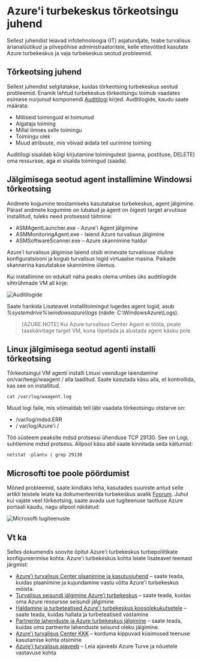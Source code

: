 <properties
   pageTitle="Azure'i turbekeskus Tõrkeotsingujuhendi | Microsoft Azure'i"
   description="Selle dokumendi aitab Azure'i turbekeskus probleemide tõrkeotsing."
   services="security-center"
   documentationCenter="na"
   authors="YuriDio"
   manager="swadhwa"
   editor=""/>

<tags
   ms.service="security-center"
   ms.devlang="na"
   ms.topic="hero-article"
   ms.tgt_pltfrm="na"
   ms.workload="na"
   ms.date="10/18/2016"
   ms.author="yurid"/>

# <a name="azure-security-center-troubleshooting-guide"></a>Azure'i turbekeskus tõrkeotsingu juhend
Sellest juhendist leiavad infotehnoloogia (IT) asjatundjate, teabe turvalisus ärianalüütikud ja pilvepõhise administraatoritele, kelle ettevõtted kasutate Azure turbekeskus ja vaja turbekeskus seotud probleemid.

## <a name="troubleshooting-guide"></a>Tõrkeotsing juhend
Sellest juhendist selgitatakse, kuidas tõrkeotsing turbekeskus seotud probleemid. Enamik tehtud turbekeskus tõrkeotsingu toimub vaadates esimese nurjunud komponendi [Auditilogi](https://azure.microsoft.com/updates/audit-logs-in-azure-preview-portal/) kirjed. Auditilogide, kaudu saate määrata:

- Milliseid toiminguid ei toimunud
- Algataja toiming
- Millal ilmnes selle toimingu
- Toimingu olek
- Muud atribuute, mis võivad aidata teil uurimine toiming

Auditilogi sisaldab kõigi kirjutamine toimingutest (panna, postituse, DELETE) oma ressursse, aga ei sisalda toimingud (saada).

## <a name="troubleshooting-monitoring-agent-installation-in-windows"></a>Jälgimisega seotud agent installimine Windowsi tõrkeotsing

Andmete kogumine teostamiseks kasutatakse turbekeskus, agent jälgimine. Pärast andmete kogumine on lubatud ja agent on õigesti target arvutisse installitud, tuleks need protsessid täitmine:

- ASMAgentLauncher.exe - Azure'i Agent jälgimine 
- ASMMonitoringAgent.exe - laiend Azure turvalisus jälgimine
- ASMSoftwareScanner.exe – Azure skannimine haldur

Azure'i turvalisus jälgimise laiend otsib erinevate turvalisuse oluline konfiguratsiooni ja kogub turvalisus logid virtuaalse masina. Paikade skannerina kasutatakse skannimine ülemus.

Kui installimine on edukalt näha peaks olema umbes üks auditilogide sihtrühmade VM all kirje:

![Auditilogide](./media/security-center-troubleshooting-guide/security-center-troubleshooting-guide-fig1.png)

Saate hankida Lisateavet installitoimingut lugedes agent logid, asub *%systemdrive%\windowsazure\logs* (näide: C:\WindowsAzure\Logs).

> [AZURE.NOTE] Kui Azure turvalisus Center Agent ei tööta, peate taaskäivitage target VM, kuna lõpetada ja alustada agent käsku pole.

## <a name="troubleshooting-monitoring-agent-installation-in-linux"></a>Linux jälgimisega seotud agenti installi tõrkeotsing
Tõrkeotsingul VM agenti installi Linuxi veenduge laiendamine on/var/teegi/waagent / alla laaditud. Saate kasutada käsu alla, et kontrollida, kas see on installitud.

`cat /var/log/waagent.log` 

Muud logi faile, mis võimaldab teil läbi vaadata tõrkeotsingu otstarve on: 

- /var/log/mdsd.ERR
- / var/log/Azure'i /

Töö süsteem peaksite mdsd protsessi ühenduse TCP 29130. See on Logi, suhtlemine mdsd protsess. Allpool käsu abil saate kinnitada seda käitumist:

`netstat -plantu | grep 29130`

## <a name="contacting-microsoft-support"></a>Microsofti toe poole pöördumist

Mõned probleemid, saate kindlaks teha, kasutades suuniste antud selle artikli teistele leiate ka dokumenteerida turbekeskus avalik [Foorum](https://social.msdn.microsoft.com/Forums/en-US/home?forum=AzureSecurityCenter). Juhul kui vajate veel tõrkeotsing, saate avada uue tugiteenuse taotluse Azure portaali kaudu, nagu allpool näidatud: 

![Microsofti tugiteenuste](./media/security-center-troubleshooting-guide/security-center-troubleshooting-guide-fig2.png)


## <a name="see-also"></a>Vt ka

Selles dokumendis soovite õpitut Azure'i turbekeskus turbepoliitikate konfigureerimise kohta. Azure'i turbekeskus kohta leiate lisateavet teemast järgmist:

- [Azure'i turvalisus Center plaanimine ja kasutusjuhend](security-center-planning-and-operations-guide.md) – saate teada, kuidas plaanimine ja kujundamine vastu võtta Azure'i turbekeskus mõista.
- [Turvalisus seisundi jälgimine Azure'i turbekeskus](security-center-monitoring.md) – saate teada, kuidas oma Azure ressursse seisundi jälgimine
- [Haldamine ja turbeteatised Azure'i turbekeskus koosolekukutsetele](security-center-managing-and-responding-alerts.md) – saate teada, kuidas hallata ja turbeteatised vastamine
- [Partnerite lahenduste ja Azure turbekeskus jälgimine](security-center-partner-solutions.md) – saate teada, kuidas oma partnerite lahenduste seisund oleku jälgimine.
- [Azure'i turvalisus Center KKK](security-center-faq.md) – korduma kippuvad küsimused teenuse kasutamise kohta otsimine
- [Azure'i turvalisus ajaveeb](http://blogs.msdn.com/b/azuresecurity/) – Leia ajaveebi Azure Turve ja nõuetele vastavuse kohta
